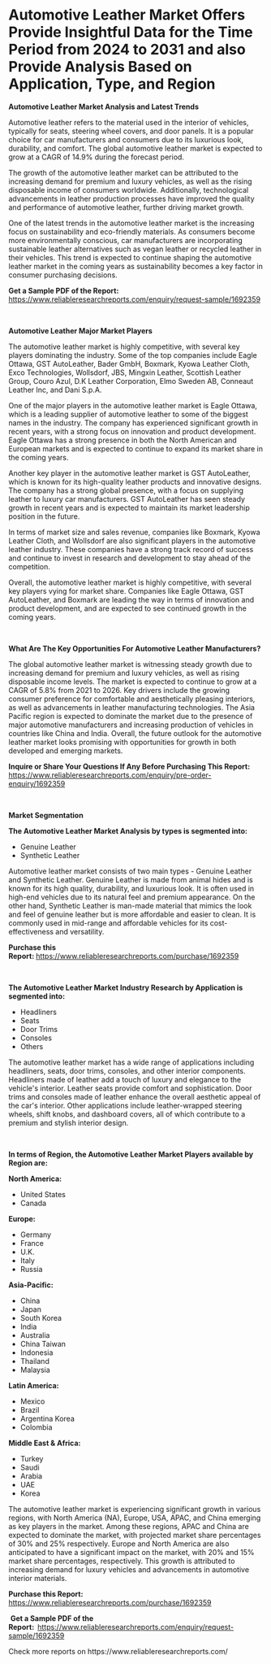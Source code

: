 <p><h1>Automotive Leather Market Offers Provide Insightful Data for the Time Period from 2024 to 2031 and also Provide Analysis Based on Application, Type, and Region</h1></p><p><strong>Automotive Leather Market Analysis and Latest Trends</strong></p>
<p><p>Automotive leather refers to the material used in the interior of vehicles, typically for seats, steering wheel covers, and door panels. It is a popular choice for car manufacturers and consumers due to its luxurious look, durability, and comfort. The global automotive leather market is expected to grow at a CAGR of 14.9% during the forecast period.</p><p>The growth of the automotive leather market can be attributed to the increasing demand for premium and luxury vehicles, as well as the rising disposable income of consumers worldwide. Additionally, technological advancements in leather production processes have improved the quality and performance of automotive leather, further driving market growth.</p><p>One of the latest trends in the automotive leather market is the increasing focus on sustainability and eco-friendly materials. As consumers become more environmentally conscious, car manufacturers are incorporating sustainable leather alternatives such as vegan leather or recycled leather in their vehicles. This trend is expected to continue shaping the automotive leather market in the coming years as sustainability becomes a key factor in consumer purchasing decisions.</p></p>
<p><strong>Get a Sample PDF of the Report:&nbsp;</strong> <a href="https://www.reliableresearchreports.com/enquiry/request-sample/1692359">https://www.reliableresearchreports.com/enquiry/request-sample/1692359</a></p>
<p>&nbsp;</p>
<p><strong>Automotive Leather Major Market Players</strong></p>
<p><p>The automotive leather market is highly competitive, with several key players dominating the industry. Some of the top companies include Eagle Ottawa, GST AutoLeather, Bader GmbH, Boxmark, Kyowa Leather Cloth, Exco Technologies, Wollsdorf, JBS, Mingxin Leather, Scottish Leather Group, Couro Azul, D.K Leather Corporation, Elmo Sweden AB, Conneaut Leather Inc, and Dani S.p.A.</p><p>One of the major players in the automotive leather market is Eagle Ottawa, which is a leading supplier of automotive leather to some of the biggest names in the industry. The company has experienced significant growth in recent years, with a strong focus on innovation and product development. Eagle Ottawa has a strong presence in both the North American and European markets and is expected to continue to expand its market share in the coming years.</p><p>Another key player in the automotive leather market is GST AutoLeather, which is known for its high-quality leather products and innovative designs. The company has a strong global presence, with a focus on supplying leather to luxury car manufacturers. GST AutoLeather has seen steady growth in recent years and is expected to maintain its market leadership position in the future.</p><p>In terms of market size and sales revenue, companies like Boxmark, Kyowa Leather Cloth, and Wollsdorf are also significant players in the automotive leather industry. These companies have a strong track record of success and continue to invest in research and development to stay ahead of the competition.</p><p>Overall, the automotive leather market is highly competitive, with several key players vying for market share. Companies like Eagle Ottawa, GST AutoLeather, and Boxmark are leading the way in terms of innovation and product development, and are expected to see continued growth in the coming years.</p></p>
<p>&nbsp;</p>
<p><strong>What Are The Key Opportunities For Automotive Leather Manufacturers?</strong></p>
<p><p>The global automotive leather market is witnessing steady growth due to increasing demand for premium and luxury vehicles, as well as rising disposable income levels. The market is expected to continue to grow at a CAGR of 5.8% from 2021 to 2026. Key drivers include the growing consumer preference for comfortable and aesthetically pleasing interiors, as well as advancements in leather manufacturing technologies. The Asia Pacific region is expected to dominate the market due to the presence of major automotive manufacturers and increasing production of vehicles in countries like China and India. Overall, the future outlook for the automotive leather market looks promising with opportunities for growth in both developed and emerging markets.</p></p>
<p><strong>Inquire or Share Your Questions If Any Before Purchasing This Report:</strong> <a href="https://www.reliableresearchreports.com/enquiry/pre-order-enquiry/1692359">https://www.reliableresearchreports.com/enquiry/pre-order-enquiry/1692359</a></p>
<p>&nbsp;</p>
<p><strong>Market Segmentation</strong></p>
<p><strong>The Automotive Leather Market Analysis by types is segmented into:</strong></p>
<p><ul><li>Genuine Leather</li><li>Synthetic Leather</li></ul></p>
<p><p>Automotive leather market consists of two main types - Genuine Leather and Synthetic Leather. Genuine Leather is made from animal hides and is known for its high quality, durability, and luxurious look. It is often used in high-end vehicles due to its natural feel and premium appearance. On the other hand, Synthetic Leather is man-made material that mimics the look and feel of genuine leather but is more affordable and easier to clean. It is commonly used in mid-range and affordable vehicles for its cost-effectiveness and versatility.</p></p>
<p><strong>Purchase this Report:&nbsp;</strong><a href="https://www.reliableresearchreports.com/purchase/1692359">https://www.reliableresearchreports.com/purchase/1692359</a></p>
<p>&nbsp;</p>
<p><strong>The Automotive Leather Market Industry Research by Application is segmented into:</strong></p>
<p><ul><li>Headliners</li><li>Seats</li><li>Door Trims</li><li>Consoles</li><li>Others</li></ul></p>
<p><p>The automotive leather market has a wide range of applications including headliners, seats, door trims, consoles, and other interior components. Headliners made of leather add a touch of luxury and elegance to the vehicle's interior. Leather seats provide comfort and sophistication. Door trims and consoles made of leather enhance the overall aesthetic appeal of the car's interior. Other applications include leather-wrapped steering wheels, shift knobs, and dashboard covers, all of which contribute to a premium and stylish interior design.</p></p>
<p>&nbsp;</p>
<p><strong>In terms of Region, the Automotive Leather Market Players available by Region are:</strong></p>
<p>
    <p> <strong> North America: </strong>
        <ul>
            <li>United States</li>
            <li>Canada</li>
        </ul>
        </p> 
    <p> <strong> Europe: </strong>
        <ul>
            <li>Germany</li>
            <li>France</li>
            <li>U.K.</li>
            <li>Italy</li>
            <li>Russia</li>
        </ul>
        </p> 
    <p> <strong> Asia-Pacific: </strong>
        <ul>
            <li>China</li>
            <li>Japan</li>
            <li>South Korea</li>
            <li>India</li>
            <li>Australia</li>
            <li>China Taiwan</li>
            <li>Indonesia</li>
            <li>Thailand</li>
            <li>Malaysia</li>
        </ul>
        </p> 
    <p> <strong> Latin America: </strong>
        <ul>
            <li>Mexico</li>
            <li>Brazil</li>
            <li>Argentina Korea</li>
            <li>Colombia</li>
        </ul>
        </p> 
    <p> <strong> Middle East & Africa: </strong>
        <ul>
            <li>Turkey</li>
            <li>Saudi</li>
            <li>Arabia</li>
            <li>UAE</li>
            <li>Korea</li>
        </ul>
    </p>
    </p>
<p><p>The automotive leather market is experiencing significant growth in various regions, with North America (NA), Europe, USA, APAC, and China emerging as key players in the market. Among these regions, APAC and China are expected to dominate the market, with projected market share percentages of 30% and 25% respectively. Europe and North America are also anticipated to have a significant impact on the market, with 20% and 15% market share percentages, respectively. This growth is attributed to increasing demand for luxury vehicles and advancements in automotive interior materials.</p></p>
<p><strong>Purchase this Report: </strong><a href="https://www.reliableresearchreports.com/purchase/1692359">https://www.reliableresearchreports.com/purchase/1692359</a></p>
<p>&nbsp;<strong>Get a Sample PDF of the Report:&nbsp;&nbsp;</strong><a href="https://www.reliableresearchreports.com/enquiry/request-sample/1692359">https://www.reliableresearchreports.com/enquiry/request-sample/1692359</a></p>
<p><strong></strong></p>
<p>Check more reports on https://www.reliableresearchreports.com/</p>